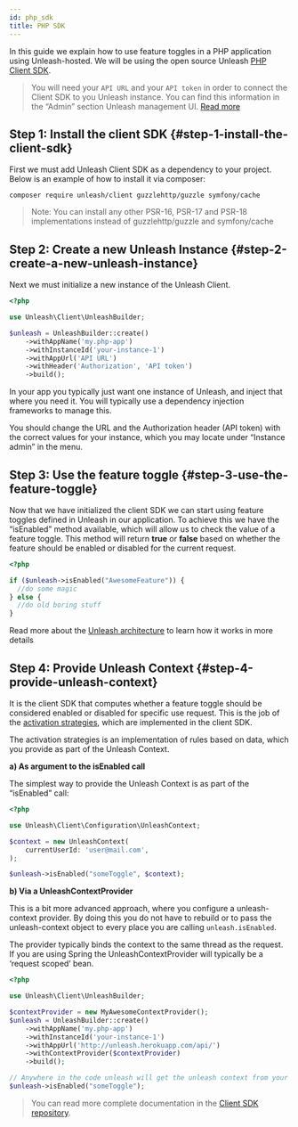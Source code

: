 ```yaml
---
id: php_sdk
title: PHP SDK
---
```


In this guide we explain how to use feature toggles in a PHP application using Unleash-hosted. We will be using the open source Unleash [PHP Client SDK](https://github.com/Unleash/unleash-client-php).

> You will need your `API URL` and your `API token` in order to connect the Client SDK to you Unleash instance. You can find this information in the “Admin” section Unleash management UI. [Read more](../user_guide/api-token)

## Step 1: Install the client SDK {#step-1-install-the-client-sdk}

First we must add Unleash Client SDK as a dependency to your project. Below is an example of how to install it via composer:

```shell
composer require unleash/client guzzlehttp/guzzle symfony/cache
```

> Note: You can install any other PSR-16, PSR-17 and PSR-18 implementations instead of guzzlehttp/guzzle and symfony/cache

## Step 2: Create a new Unleash Instance {#step-2-create-a-new-unleash-instance}

Next we must initialize a new instance of the Unleash Client.

```php
<?php

use Unleash\Client\UnleashBuilder;

$unleash = UnleashBuilder::create()
    ->withAppName('my.php-app')
    ->withInstanceId('your-instance-1')
    ->withAppUrl('API URL')
    ->withHeader('Authorization', 'API token')
    ->build();
```

In your app you typically just want one instance of Unleash, and inject that where you need it. You will typically use a dependency injection frameworks to manage this.

You should change the URL and the Authorization header (API token) with the correct values for your instance, which you may locate under “Instance admin” in the menu.

## Step 3: Use the feature toggle {#step-3-use-the-feature-toggle}

Now that we have initialized the client SDK we can start using feature toggles defined in Unleash in our application. To achieve this we have the “isEnabled” method available, which will allow us to check the value of a feature toggle. This method will return **true** or **false** based on whether the feature should be enabled or disabled for the current request.

```php
<?php

if ($unleash->isEnabled("AwesomeFeature")) {
  //do some magic
} else {
  //do old boring stuff
}
```

Read more about the [Unleash architecture](https://www.unleash-hosted.com/articles/our-unique-architecture) to learn how it works in more details

## Step 4: Provide Unleash Context {#step-4-provide-unleash-context}

It is the client SDK that computes whether a feature toggle should be considered enabled or disabled for specific use request. This is the job of the [activation strategies](../user_guide/control_rollout), which are implemented in the client SDK.

The activation strategies is an implementation of rules based on data, which you provide as part of the Unleash Context.

**a) As argument to the isEnabled call**

The simplest way to provide the Unleash Context is as part of the “isEnabled” call:

```php
<?php

use Unleash\Client\Configuration\UnleashContext;

$context = new UnleashContext(
    currentUserId: 'user@mail.com',
);

$unleash->isEnabled("someToggle", $context);
```


**b) Via a UnleashContextProvider**

This is a bit more advanced approach, where you configure a unleash-context provider. By doing this you do not have to rebuild or to pass the unleash-context object to every place you are calling `unleash.isEnabled`.

The provider typically binds the context to the same thread as the request. If you are using Spring the UnleashContextProvider will typically be a ‘request scoped’ bean.

```php
<?php

use Unleash\Client\UnleashBuilder;

$contextProvider = new MyAwesomeContextProvider();
$unleash = UnleashBuilder::create()
    ->withAppName('my.php-app')
    ->withInstanceId('your-instance-1')
    ->withAppUrl('http://unleash.herokuapp.com/api/')
    ->withContextProvider($contextProvider)
    ->build();

// Anywhere in the code unleash will get the unleash context from your registered provider.
$unleash->isEnabled("someToggle");
```

> You can read more complete documentation in the [Client SDK repository](https://github.com/Unleash/unleash-client-php).
